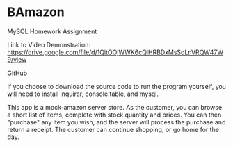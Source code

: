 # BAmazon
MySQL Homework Assignment

Link to Video Demonstration:
https://drive.google.com/file/d/1QitOOjWWK6cQlHRBDxMsSoLnVRQW47W9/view

[GitHub](https://github.com/tglennd90/BAmazon)

If you choose to download the source code to run the program yourself, you will need
to install inquirer, console.table, and mysql.



This app is a mock-amazon server store. As the customer, you can browse a short list of items,
complete with stock quantity and prices. You can then "purchase" any item you wish, and the
server will process the purchase and return a receipt. The customer can continue shopping, or
go home for the day.

